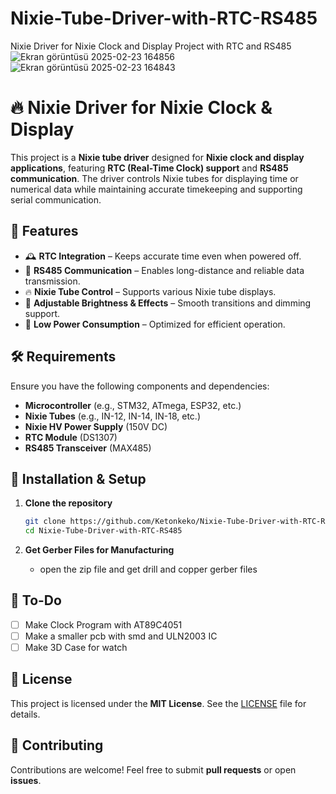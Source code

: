 # Nixie-Tube-Driver-with-RTC-RS485
Nixie Driver for Nixie Clock and Display Project with RTC and RS485 
![Ekran görüntüsü 2025-02-23 164856](https://github.com/user-attachments/assets/7326dce2-711e-4d75-aef4-e887b155dccb)
![Ekran görüntüsü 2025-02-23 164843](https://github.com/user-attachments/assets/9a8f1a49-18ba-4dc8-bff9-4d0e7dfcc2dd)
# 🔥 Nixie Driver for Nixie Clock & Display

This project is a **Nixie tube driver** designed for **Nixie clock and display applications**, featuring **RTC (Real-Time Clock) support** and **RS485 communication**. The driver controls Nixie tubes for displaying time or numerical data while maintaining accurate timekeeping and supporting serial communication.

## 📌 Features

- 🕰 **RTC Integration** – Keeps accurate time even when powered off.  
- 🔗 **RS485 Communication** – Enables long-distance and reliable data transmission.  
- 🔥 **Nixie Tube Control** – Supports various Nixie tube displays.  
- 🔄 **Adjustable Brightness & Effects** – Smooth transitions and dimming support.  
- 🔋 **Low Power Consumption** – Optimized for efficient operation.  

## 🛠 Requirements

Ensure you have the following components and dependencies:

- **Microcontroller** (e.g., STM32, ATmega, ESP32, etc.)  
- **Nixie Tubes** (e.g., IN-12, IN-14, IN-18, etc.)  
- **Nixie HV Power Supply** (150V DC)  
- **RTC Module** (DS1307)  
- **RS485 Transceiver** (MAX485)  

## 🔧 Installation & Setup

1. **Clone the repository**  
   ```sh
   git clone https://github.com/Ketonkeko/Nixie-Tube-Driver-with-RTC-RS485.git
   cd Nixie-Tube-Driver-with-RTC-RS485
   ```

2. **Get Gerber Files for Manufacturing**  
   - open the zip file and get drill and copper gerber files


## 📝 To-Do

- [ ] Make Clock Program with AT89C4051 
- [ ] Make a smaller pcb with smd and ULN2003 IC
- [ ] Make 3D Case for watch

## 📜 License

This project is licensed under the **MIT License**. See the [LICENSE](LICENSE) file for details.

## 🤝 Contributing

Contributions are welcome! Feel free to submit **pull requests** or open **issues**.
